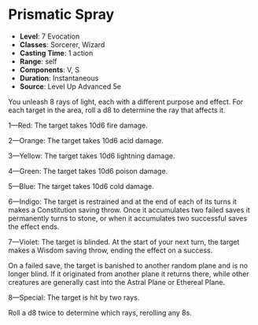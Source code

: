 # Prismatic Spray

- **Level**: 7 Evocation
- **Classes**: Sorcerer, Wizard
- **Casting Time**: 1 action
- **Range**: self
- **Components**: V, S
- **Duration**: Instantaneous
- **Source**: Level Up Advanced 5e

You unleash 8 rays of light, each with a different purpose and effect. For each target in the area, roll a d8 to determine the ray that affects it.

1—Red: The target takes 10d6 fire damage.

2—Orange: The target takes 10d6 acid damage.

3—Yellow: The target takes 10d6 lightning damage.

4—Green: The target takes 10d6 poison damage.

5—Blue: The target takes 10d6 cold damage.

6—Indigo: The target is restrained and at the end of each of its turns it makes a Constitution saving throw. Once it accumulates two failed saves it permanently turns to stone, or when it accumulates two successful saves the effect ends.

7—Violet: The target is blinded. At the start of your next turn, the target makes a Wisdom saving throw, ending the effect on a success.

On a failed save, the target is banished to another random plane and is no longer blind. If it originated from another plane it returns there, while other creatures are generally cast into the Astral Plane or Ethereal Plane.

8—Special: The target is hit by two rays.

Roll a d8 twice to determine which rays, rerolling any 8s.

